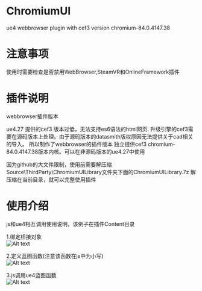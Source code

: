 # ChromiumUI
ue4 webbrowser plugin with cef3 version chromium-84.0.4147.38

# 注意事项
使用时需要检查是否禁用WebBrowser,SteamVR和OnlineFramework插件

# 插件说明
webbrowser插件版本

ue4.27 提供的cef3 版本过低，无法支持es6语法的html网页.
升级引擎的cef3需要在源码版本上处理。由于源码版本的datasmith版权原因无法提供关于cad相关的导入。
所以制作了webbrowser的插件版本
独立提供cef3 chromium-84.0.4147.38版本内核。可以在非源码版本的ue4.27中使用

因为github的大文件限制，使用前需要解压缩Source\ThirdParty\ChromiumUILibrary文件夹下面的ChromiumUILibrary.7z
解压缩在当前目录，就可以完整使用插件

# 使用介绍
js和ue4相互调用使用说明，该例子在插件Content目录

1.绑定桥接对象  
![Alt text](https://github.com/shiniu0606/ChromiumUI/blob/main/doc/1.PNG?raw=true "Optional Title")  

2.定义蓝图函数(注意该函数在js中为小写)  
![Alt text](https://github.com/shiniu0606/ChromiumUI/blob/main/doc/2.PNG?raw=true "Optional Title")  

3.js调用ue4蓝图函数  
![Alt text](https://github.com/shiniu0606/ChromiumUI/blob/main/doc/3.PNG?raw=true "Optional Title")  
